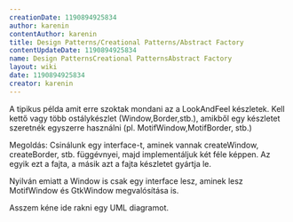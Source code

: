 ```yaml
---
creationDate: 1190894925834 
author: karenin 
contentAuthor: karenin 
title: Design Patterns/Creational Patterns/Abstract Factory 
contentUpdateDate: 1190894925834 
name: Design PatternsCreational PatternsAbstract Factory 
layout: wiki 
date: 1190894925834 
creator: karenin 
---
```

A tipikus példa amit erre szoktak mondani az a LookAndFeel készletek. Kell kettő vagy több ostálykészlet (Window,Border,stb.), amikből egy készletet szeretnék egyszerre használni (pl. MotifWindow,MotifBorder, stb.)

Megoldás: Csinálunk egy interface-t, aminek vannak createWindow, createBorder, stb. függévnyei, majd implementáljuk két féle képpen. Az egyik ezt a fajta, a másik azt a fajta készletet gyártja le.

Nyilván emiatt a Window is csak egy interface lesz, aminek lesz MotifWindow és GtkWindow megvalósítása is.

Asszem kéne ide rakni egy UML diagramot.
